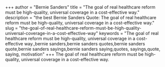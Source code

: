 +++
author = "Bernie Sanders"
title = "The goal of real healthcare reform must be high-quality, universal coverage in a cost-effective way."
description = "the best Bernie Sanders Quote: The goal of real healthcare reform must be high-quality, universal coverage in a cost-effective way."
slug = "the-goal-of-real-healthcare-reform-must-be-high-quality-universal-coverage-in-a-cost-effective-way"
keywords = "The goal of real healthcare reform must be high-quality, universal coverage in a cost-effective way.,bernie sanders,bernie sanders quotes,bernie sanders quote,bernie sanders sayings,bernie sanders saying,quotes, sayings,quote, saying, motivation"
+++
The goal of real healthcare reform must be high-quality, universal coverage in a cost-effective way.
